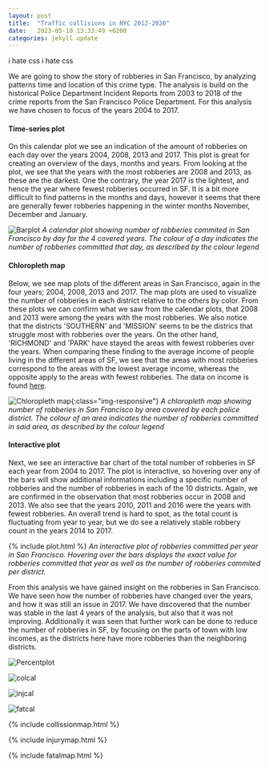 ```yaml
---
layout: post
title:  "Traffic collisions in NYC 2012-2020"
date:   2023-05-10 13:33:49 +0200
categories: jekyll update
---
```


i hate css i hate css


We are going to show the story of robberies in San Francisco, by analyzing patterns time and location of this crime type. The analysis is build on the historical Police Department Incident Reports from 2003 to 2018 of the crime reports from the San Francisco Police Department. For this analysis we have chosen to focus of the years 2004 to 2017.

#### Time-series plot
On this calendar plot we see an indication of the amount of robberies on each day over the years 2004, 2008, 2013 and 2017. This plot is great for creating an overview of the days, months and years. From looking at the plot, we see that the years with the most robberies are 2008 and 2013, as these are the darkest. One the contrary, the year 2017 is the lightest, and hence the year where fewest robberies occurred in SF. It is a bit more difficult to find patterns in the months and days, however it seems that there are generally fewer robberies happening in the winter months November, December and January.

![Barplot](/assets/calplot.png)
*A calendar plot showing number of robberies commited in San Francisco by day for the 4 covered years. The colour of a day indicates the number of robberies committed that day, as described by the colour legend*

#### Chloropleth map
Below, we see map plots of the different areas in San Francisco, again in the four years; 2004, 2008, 2013 and 2017. The map plots are used to visualize the number of robberies in each district relative to the others by color. From these plots we can confirm what we saw from the calendar plots, that 2008 and 2013 were among the years with the most robberies. We also notice that the districts 'SOUTHERN' and 'MISSION' seems to be the districs that struggle most with robberies over the years. On the other hand, 'RICHMOND' and 'PARK' have stayed the areas with fewest robberies over the years. When comparing these finding to the average income of people living in the different areas of SF, we see that the areas with most robberies correspond to the areas with the lowest average income, whereas the opposite apply to the areas with fewest robberies. The data on income is found [here](https://www.opportunityatlas.org/).

![Chloropleth map](/assets/mapplot.png){:class="img-responsive"}
*A chloropleth map showing number of robberies in San Francisco by area covered by each police district. The colour of an area indicates the number of robberies committed in said area, as described by the colour legend*

#### Interactive plot
Next, we see an interactive bar chart of the total number of robberies in SF each year from 2004 to 2017. The plot is interactive, so hovering over any of the bars will show additional informations including a specific number of robberies and the number of robberies in each of the 10 districts. Again, we are confirmed in the observation that most robberies occur in 2008 and 2013. We also see that the years 2010, 2011 and 2016 were the years with fewest robberies. An overall trend is hard to spot, as the total count is fluctuating from year to year, but we do see a relatively stable robbery count in the years 2014 to 2017.

{% include plot.html %}
*An interactive plot of robberies committed per year in San Francisco. Hovering over the bars displays the exact value for robberies committed that year as well as the number of robberies commited per district.*


From this analysis we have gained insight on the robberies in San Francisco. We have seen how the number of robberies have changed over the years, and how it was still an issue in 2017. We have discovered that the number was stable in the last 4 years of the analysis, but also that it was not improving. Additionally it was seen that further work can be done to reduce the number of robberies in SF, by focusing on the parts of town with low incomes, as the districts here have more robberies than the neighboring districts.

![Percentplot](/assets/percentplot.png)


![colcal](/assets/collissioncalendar.jpg)


![injcal](/assets/injuredcalendar.jpg)


![fatcal](/assets/fatalcalendar.jpg)


{% include collissionmap.html %}


{% include injurymap.html %}


{% include fatalmap.html %}

